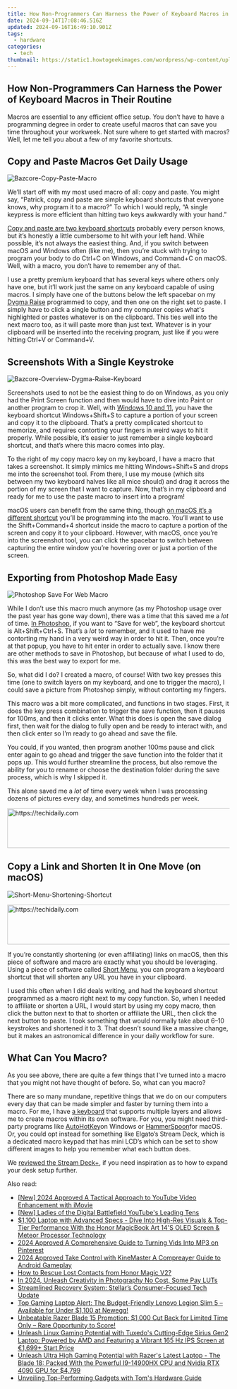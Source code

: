 ```yaml
---
title: How Non-Programmers Can Harness the Power of Keyboard Macros in Their Routine
date: 2024-09-14T17:08:46.516Z
updated: 2024-09-16T16:49:10.901Z
tags:
  - hardware
categories:
  - tech
thumbnail: https://static1.howtogeekimages.com/wordpress/wp-content/uploads/2024/05/53678655809_0a032a3e9f_o.jpg
---
```


## How Non-Programmers Can Harness the Power of Keyboard Macros in Their Routine

Macros are essential to any efficient office setup. You don’t have to have a programming degree in order to create useful macros that can save you time throughout your workweek. Not sure where to get started with macros? Well, let me tell you about a few of my favorite shortcuts.

##  Copy and Paste Macros Get Daily Usage

![Bazcore-Copy-Paste-Macro](https://static1.howtogeekimages.com/wordpress/wp-content/uploads/2024/05/bazcore-copy-paste-macro.jpg) 

 We’ll start off with my most used macro of all: copy and paste. You might say, “Patrick, copy and paste are simple keyboard shortcuts that everyone knows, why program it to a macro?” To which I would reply, “A single keypress is more efficient than hitting two keys awkwardly with your hand.”

[Copy and paste are two keyboard shortcuts](https://mondly-stories.techidaily.com/1719580021467-master-multiple-languages-quickly-and-quietly-with-the-best-3-platforms/) probably every person knows, but it’s honestly a little cumbersome to hit with your left hand. While possible, it’s not always the easiest thing. And, if you switch between macOS and Windows often (like me), then you’re stuck with trying to program your body to do Ctrl+C on Windows, and Command+C on macOS. Well, with a macro, you don’t have to remember any of that.

 I use a pretty premium keyboard that has several keys where others only have one, but it’ll work just the same on any keyboard capable of using macros. I simply have one of the buttons below the left spacebar on my [Dygma Raise](https://dygma.com/pages/dygma-raise-2) programmed to copy, and then one on the right set to paste. I simply have to click a single button and my computer copies what's highlighted or pastes whatever is on the clipboard. This ties well into the next macro too, as it will paste more than just text. Whatever is in your clipboard will be inserted into the receiving program, just like if you were hitting Ctrl+V or Command+V.

##  Screenshots With a Single Keystroke

![Bazcore-Overview-Dygma-Raise-Keyboard](https://static1.howtogeekimages.com/wordpress/wp-content/uploads/2024/05/bazcore-overview-dygma-raise-keyboard.jpg) 

 Screenshots used to not be the easiest thing to do on Windows, as you only had the Print Screen function and then would have to dive into Paint or another program to crop it. Well, with [Windows 10 and 11](https://techtrends.techidaily.com/diy-tech-support-overcoming-the-frequent-hurdles-with-your-tv/), you have the keyboard shortcut Windows+Shift+S to capture a portion of your screen and copy it to the clipboard. That’s a pretty complicated shortcut to memorize, and requires contorting your fingers in weird ways to hit it properly. While possible, it’s easier to just remember a single keyboard shortcut, and that’s where this macro comes into play.

 To the right of my copy macro key on my keyboard, I have a macro that takes a screenshot. It simply mimics me hitting Windows+Shift+S and drops me into the screenshot tool. From there, I use my mouse (which sits between my two keyboard halves like all mice should) and drag it across the portion of my screen that I want to capture. Now, that’s in my clipboard and ready for me to use the paste macro to insert into a program!

 macOS users can benefit from the same thing, though [on macOS it’s a different shortcut](https://vimeo-videos.techidaily.com/2024-approved-step-by-step-excellence-optimal-software-use-and-no-software-strategies-for-vimeo/) you’ll be programming into the macro. You’ll want to use the Shift+Command+4 shortcut inside the macro to capture a portion of the screen and copy it to your clipboard. However, with macOS, once you’re into the screenshot tool, you can click the spacebar to switch between capturing the entire window you’re hovering over or just a portion of the screen.

##  Exporting from Photoshop Made Easy

![Photoshop Save For Web Macro](https://static1.howtogeekimages.com/wordpress/wp-content/uploads/2024/05/photoshop-save-for-web-macro-1.jpg) 

 While I don’t use this macro much anymore (as my Photoshop usage over the past year has gone way down), there was a time that this saved me a _lot_ of time. [In Photoshop](https://video-screen-grab.techidaily.com/in-depth-look-apowersofts-pc-screenshare-technology-for-2024/), if you want to “Save for web”, the keyboard shortcut is Alt+Shift+Ctrl+S. That’s a _lot_ to remember, and it used to have me contorting my hand in a very weird way in order to hit it. Then, once you’re at that popup, you have to hit enter in order to actually save. I know there are other methods to save in Photoshop, but because of what I used to do, this was the best way to export for me.

 So, what did I do? I created a macro, of course! With two key presses this time (one to switch layers on my keyboard, and one to trigger the macro), I could save a picture from Photoshop simply, without contorting my fingers.

 This macro was a bit more complicated, and functions in two stages. First, it does the key press combination to trigger the save function, then it pauses for 100ms, and then it clicks enter. What this does is open the save dialog first, then wait for the dialog to fully open and be ready to interact with, and then click enter so I’m ready to go ahead and save the file.

 You could, if you wanted, then program another 100ms pause and click enter again to go ahead and trigger the save function into the folder that it pops up. This would further streamline the process, but also remove the ability for you to rename or choose the destination folder during the save process, which is why I skipped it.

 This alone saved me a _lot_ of time every week when I was processing dozens of pictures every day, and sometimes hundreds per week.

<!-- affiliate ads begin -->
<a href="https://ephamedtechinc.pxf.io/c/5597632/2123508/26400" target="_top" id="2123508">
  <img src="//a.impactradius-go.com/display-ad/26400-2123508" border="0" alt="https://techidaily.com" width="728" height="90"/>
</a>
<img height="0" width="0" src="https://ephamedtechinc.pxf.io/i/5597632/2123508/26400" style="position:absolute;visibility:hidden;" border="0" />
<!-- affiliate ads end -->

##  Copy a Link and Shorten It in One Move (on macOS)

![Short-Menu-Shortening-Shortcut](https://static1.howtogeekimages.com/wordpress/wp-content/uploads/2024/05/short-menu-shortening-shortcut.png) 

<!-- affiliate ads begin -->
<a href="https://appsumo.8odi.net/c/5597632/2130890/7443" target="_top" id="2130890">
  <img src="//a.impactradius-go.com/display-ad/7443-2130890" border="0" alt="https://techidaily.com" width="728" height="90"/>
</a>
<img height="0" width="0" src="https://appsumo.8odi.net/i/5597632/2130890/7443" style="position:absolute;visibility:hidden;" border="0" />
<!-- affiliate ads end -->

 If you’re constantly shortening (or even affiliating) links on macOS, then this piece of software and macro are exactly what you should be leveraging. Using a piece of software called [Short Menu](https://shortmenu.com/mac/), you can program a keyboard shortcut that will shorten any URL you have in your clipboard.

 I used this often when I did deals writing, and had the keyboard shortcut programmed as a macro right next to my copy function. So, when I needed to affiliate or shorten a URL, I would start by using my copy macro, then click the button next to that to shorten or affiliate the URL, then click the next button to paste. I took something that would normally take about 6–10 keystrokes and shortened it to 3\. That doesn’t sound like a massive change, but it makes an astronomical difference in your daily workflow for sure.

##  What Can You Macro?

 As you see above, there are quite a few things that I've turned into a macro that you might not have thought of before. So, what can you macro?

 There are so many mundane, repetitive things that we do on our computers every day that can be made simpler and faster by turning them into a macro. For me, I have [a keyboard](https://dygma.com/) that supports multiple layers and allows me to create macros within its own software. For you, you might need third-party programs like [AutoHotKey](https://www.autohotkey.com/)on Windows or [HammerSpoon](https://www.hammerspoon.org/)for macOS. Or, you could opt instead for something like Elgato’s Stream Deck, which is a dedicated macro keypad that has mini LCD’s which can be set to show different images to help you remember what each button does.

 We [reviewed the Stream Deck+](https://screen-activity-recording.techidaily.com/2024-approved-the-screen-recorders-journey-a-deep-dive-into-the-best-tools/), if you need inspiration as to how to expand your desk setup further.

<ins class="adsbygoogle"
     style="display:block"
     data-ad-format="autorelaxed"
     data-ad-client="ca-pub-7571918770474297"
     data-ad-slot="1223367746"></ins>

<ins class="adsbygoogle"
     style="display:block"
     data-ad-client="ca-pub-7571918770474297"
     data-ad-slot="8358498916"
     data-ad-format="auto"
     data-full-width-responsive="true"></ins>

<span class="atpl-alsoreadstyle">Also read:</span>
<div><ul>
<li><a href="https://facebook-record-videos.techidaily.com/new-2024-approved-a-tactical-approach-to-youtube-video-enhancement-with-imovie/"><u>[New] 2024 Approved A Tactical Approach to YouTube Video Enhancement with iMovie</u></a></li>
<li><a href="https://facebook-record-videos.techidaily.com/new-ladies-of-the-digital-battlefield-youtubes-leading-tens/"><u>[New] Ladies of the Digital Battlefield YouTube's Leading Tens</u></a></li>
<li><a href="https://hardware-tips.techidaily.com/1100-laptop-with-advanced-specs-dive-into-high-res-visuals-and-top-tier-performance-with-the-honor-magicbook-art-14s-oled-screen-and-meteor-processor-techno9/"><u>$1,100 Laptop with Advanced Specs - Dive Into High-Res Visuals & Top-Tier Performance With the Honor MagicBook Art 14'S OLED Screen & Meteor Processor Technology</u></a></li>
<li><a href="https://vp-tips.techidaily.com/2024-approved-a-comprehensive-guide-to-turning-vids-into-mp3-on-pinterest/"><u>2024 Approved A Comprehensive Guide to Turning Vids Into MP3 on Pinterest</u></a></li>
<li><a href="https://some-skills.techidaily.com/2024-approved-take-control-with-kinemaster-a-compreayer-guide-to-android-gameplay/"><u>2024 Approved Take Control with KineMaster A Compreayer Guide to Android Gameplay</u></a></li>
<li><a href="https://blog-min.techidaily.com/how-to-rescue-lost-contacts-from-honor-magic-v2-by-fonelab-android-recover-contacts/"><u>How to Rescue Lost Contacts from Honor Magic V2?</u></a></li>
<li><a href="https://fox-access.techidaily.com/in-2024-unleash-creativity-in-photography-no-cost-some-pay-luts/"><u>In 2024, Unleash Creativity in Photography No Cost, Some Pay LUTs</u></a></li>
<li><a href="https://data-wizards.techidaily.com/streamlined-recovery-system-stellars-consumer-focused-tech-update/"><u>Streamlined Recovery System: Stellar’s Consumer-Focused Tech Update</u></a></li>
<li><a href="https://hardware-tips.techidaily.com/top-gaming-laptop-alert-the-budget-friendly-lenovo-legion-slim-5-available-for-under-1100-at-newegg/"><u>Top Gaming Laptop Alert: The Budget-Friendly Lenovo Legion Slim 5 – Available for Under $1,100 at Newegg!</u></a></li>
<li><a href="https://hardware-tips.techidaily.com/1723862741727-unbeatable-razer-blade-15-promotion-1000-cut-back-for-limited-time-only-rare-opportunity-to-score/"><u>Unbeatable Razer Blade 15 Promotion: $1,000 Cut Back for Limited Time Only – Rare Opportunity to Score!</u></a></li>
<li><a href="https://hardware-tips.techidaily.com/unleash-linux-gaming-potential-with-tuxedos-cutting-edge-sirius-gen2-laptop-powered-by-amd-and-featuring-a-vibrant-165-hz-ips-screen-at-1699plus-start-price36/"><u>Unleash Linux Gaming Potential with Tuxedo's Cutting-Edge Sirius Gen2 Laptop: Powered by AMD and Featuring a Vibrant 165 Hz IPS Screen at €1,699+ Start Price</u></a></li>
<li><a href="https://hardware-tips.techidaily.com/unleash-ultra-high-gaming-potential-with-razers-latest-laptop-the-blade-18-packed-with-the-powerful-i9-14900hx-cpu-and-nvidia-rtx-4090-gpu-for-4799/"><u>Unleash Ultra High Gaming Potential with Razer's Latest Laptop - The Blade 18: Packed With the Powerful I9-14900HX CPU and Nvidia RTX 4090 GPU for $4,799</u></a></li>
<li><a href="https://hardware-tips.techidaily.com/unveiling-top-performing-gadgets-with-toms-hardware-guide/"><u>Unveiling Top-Performing Gadgets with Tom's Hardware Guide</u></a></li>
</ul></div>

